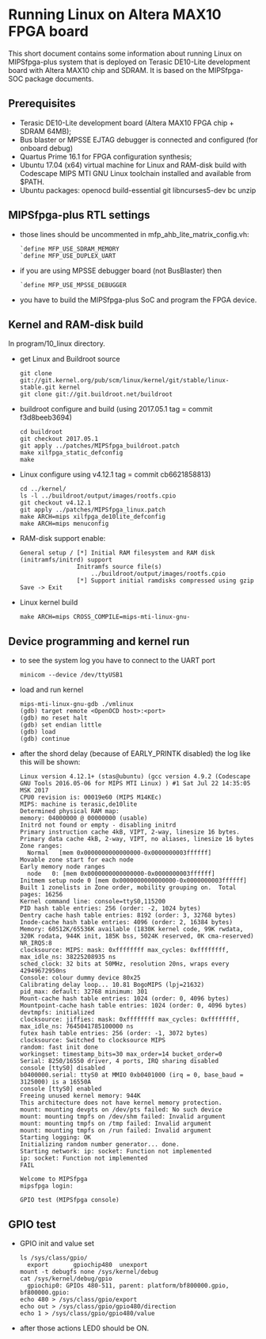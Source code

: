 # Running Linux on Altera MAX10 FPGA board

This short document contains some information about running Linux on MIPSfpga-plus system that is deployed on Terasic DE10-Lite development board with Altera MAX10 chip and SDRAM. It is based on the MIPSfpga-SOC package documents.

## Prerequisites
  - Terasic DE10-Lite development board (Altera MAX10 FPGA chip + SDRAM 64MB);
  - Bus blaster or MPSSE EJTAG debugger is connected and configured (for onboard debug)
  - Quartus Prime 16.1 for FPGA configuration synthesis;
  - Ubuntu 17.04 (x64) virtual machine for Linux and RAM-disk build with 
    Codescape MIPS MTI GNU Linux toolchain installed and available from $PATH.
  - Ubuntu packages: openocd build-essential git libncurses5-dev bc unzip

## MIPSfpga-plus RTL settings
  - those lines should be uncommented in mfp_ahb_lite_matrix_config.vh:
    ```
    `define MFP_USE_SDRAM_MEMORY
    `define MFP_USE_DUPLEX_UART
    ```
  - if you are using MPSSE debugger board (not BusBlaster) then 
    ```
    `define MFP_USE_MPSSE_DEBUGGER
    ```
  - you have to build the MIPSfpga-plus SoC and program the FPGA device.

## Kernel and RAM-disk build
In program/10_linux directory.
  - get Linux and Buildroot source
    ```
    git clone git://git.kernel.org/pub/scm/linux/kernel/git/stable/linux-stable.git kernel
    git clone git://git.buildroot.net/buildroot
    ```
  - buildroot configure and build (using 2017.05.1 tag = commit f3d8beeb3694)
    ```
    cd buildroot
    git checkout 2017.05.1
    git apply ../patches/MIPSfpga_buildroot.patch
    make xilfpga_static_defconfig
    make
    ```
  - Linux configure using v4.12.1 tag = commit cb6621858813)
    ```
    cd ../kernel/
    ls -l ../buildroot/output/images/rootfs.cpio
    git checkout v4.12.1
    git apply ../patches/MIPSfpga_linux.patch
    make ARCH=mips xilfpga_de10lite_defconfig
    make ARCH=mips menuconfig
    ```
  - RAM-disk support enable:
    ```
    General setup / [*] Initial RAM filesystem and RAM disk (initramfs/initrd) support
                    Initramfs source file(s)
                        ../buildroot/output/images/rootfs.cpio
                    [*] Support initial ramdisks compressed using gzip
    Save -> Exit
    ```
  - Linux kernel build
    ```
    make ARCH=mips CROSS_COMPILE=mips-mti-linux-gnu-
    ```
## Device programming and kernel run
  - to see the system log you have to connect to the UART port
    ```
    minicom --device /dev/ttyUSB1
    ```
  - load and run kernel
    ```
    mips-mti-linux-gnu-gdb ./vmlinux
    (gdb) target remote <OpenOCD host>:<port>
    (gdb) mo reset halt
    (gdb) set endian little
    (gdb) load
    (gdb) continue
    ```
  - after the shord delay (because of EARLY_PRINTK disabled) the log like this will be shown:
    ```
    Linux version 4.12.1+ (stas@ubuntu) (gcc version 4.9.2 (Codescape GNU Tools 2016.05-06 for MIPS MTI Linux) ) #1 Sat Jul 22 14:35:05 MSK 2017
    CPU0 revision is: 00019e60 (MIPS M14KEc)
    MIPS: machine is terasic,de10lite
    Determined physical RAM map:
    memory: 04000000 @ 00000000 (usable)
    Initrd not found or empty - disabling initrd
    Primary instruction cache 4kB, VIPT, 2-way, linesize 16 bytes.
    Primary data cache 4kB, 2-way, VIPT, no aliases, linesize 16 bytes
    Zone ranges:
      Normal   [mem 0x0000000000000000-0x0000000003ffffff]
    Movable zone start for each node
    Early memory node ranges
      node   0: [mem 0x0000000000000000-0x0000000003ffffff]
    Initmem setup node 0 [mem 0x0000000000000000-0x0000000003ffffff]
    Built 1 zonelists in Zone order, mobility grouping on.  Total pages: 16256
    Kernel command line: console=ttyS0,115200
    PID hash table entries: 256 (order: -2, 1024 bytes)
    Dentry cache hash table entries: 8192 (order: 3, 32768 bytes)
    Inode-cache hash table entries: 4096 (order: 2, 16384 bytes)
    Memory: 60512K/65536K available (1830K kernel code, 99K rwdata, 320K rodata, 944K init, 185K bss, 5024K reserved, 0K cma-reserved)
    NR_IRQS:8
    clocksource: MIPS: mask: 0xffffffff max_cycles: 0xffffffff, max_idle_ns: 38225208935 ns
    sched_clock: 32 bits at 50MHz, resolution 20ns, wraps every 42949672950ns
    Console: colour dummy device 80x25
    Calibrating delay loop... 10.81 BogoMIPS (lpj=21632)
    pid_max: default: 32768 minimum: 301
    Mount-cache hash table entries: 1024 (order: 0, 4096 bytes)
    Mountpoint-cache hash table entries: 1024 (order: 0, 4096 bytes)
    devtmpfs: initialized
    clocksource: jiffies: mask: 0xffffffff max_cycles: 0xffffffff, max_idle_ns: 7645041785100000 ns
    futex hash table entries: 256 (order: -1, 3072 bytes)
    clocksource: Switched to clocksource MIPS
    random: fast init done
    workingset: timestamp_bits=30 max_order=14 bucket_order=0
    Serial: 8250/16550 driver, 4 ports, IRQ sharing disabled
    console [ttyS0] disabled
    b0400000.serial: ttyS0 at MMIO 0xb0401000 (irq = 0, base_baud = 3125000) is a 16550A
    console [ttyS0] enabled
    Freeing unused kernel memory: 944K
    This architecture does not have kernel memory protection.
    mount: mounting devpts on /dev/pts failed: No such device
    mount: mounting tmpfs on /dev/shm failed: Invalid argument
    mount: mounting tmpfs on /tmp failed: Invalid argument
    mount: mounting tmpfs on /run failed: Invalid argument
    Starting logging: OK
    Initializing random number generator... done.
    Starting network: ip: socket: Function not implemented
    ip: socket: Function not implemented
    FAIL

    Welcome to MIPSfpga
    mipsfpga login:

    GPIO test (MIPSfpga console)
    ```
## GPIO test
  - GPIO init and value set
    ```
    ls /sys/class/gpio/
      export       gpiochip480  unexport
    mount -t debugfs none /sys/kernel/debug
    cat /sys/kernel/debug/gpio
      gpiochip0: GPIOs 480-511, parent: platform/bf800000.gpio, bf800000.gpio:
    echo 480 > /sys/class/gpio/export
    echo out > /sys/class/gpio/gpio480/direction
    echo 1 > /sys/class/gpio/gpio480/value
    ```
  - after those actions LED0 should be ON.
